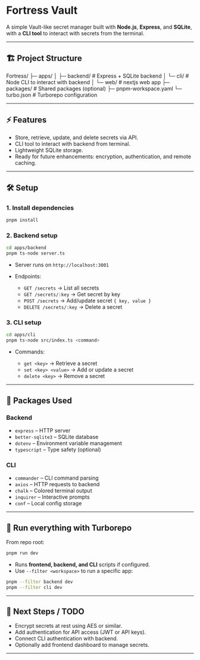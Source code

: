 # Fortress Vault

A simple Vault-like secret manager built with **Node.js**, **Express**, and **SQLite**, with a **CLI tool** to interact with secrets from the terminal.

---

## 🏗️ Project Structure


Fortress/
├─ apps/
│  ├─ backend/       # Express + SQLite backend
│  └─ cli/           # Node CLI to interact with backend
│  └─ web/           # nextjs web app
├─ packages/         # Shared packages (optional)
├─ pnpm-workspace.yaml
└─ turbo.json        # Turborepo configuration

---

## ⚡ Features

- Store, retrieve, update, and delete secrets via API.
- CLI tool to interact with backend from terminal.
- Lightweight SQLite storage.
- Ready for future enhancements: encryption, authentication, and remote caching.

---

## 🛠️ Setup

### 1. Install dependencies

```bash
pnpm install
````

### 2. Backend setup

```bash
cd apps/backend
pnpm ts-node server.ts
```

* Server runs on `http://localhost:3001`
* Endpoints:

  * `GET /secrets` → List all secrets
  * `GET /secrets/:key` → Get secret by key
  * `POST /secrets` → Add/update secret `{ key, value }`
  * `DELETE /secrets/:key` → Delete a secret

### 3. CLI setup

```bash
cd apps/cli
pnpm ts-node src/index.ts <command>
```

* Commands:

  * `get <key>` → Retrieve a secret
  * `set <key> <value>` → Add or update a secret
  * `delete <key>` → Remove a secret

---

## 🧰 Packages Used

### Backend

* `express` – HTTP server
* `better-sqlite3` – SQLite database
* `dotenv` – Environment variable management
* `typescript` – Type safety (optional)

### CLI

* `commander` – CLI command parsing
* `axios` – HTTP requests to backend
* `chalk` – Colored terminal output
* `inquirer` – Interactive prompts
* `conf` – Local config storage

---

## 🚀 Run everything with Turborepo

From repo root:

```bash
pnpm run dev
```

* Runs **frontend, backend, and CLI** scripts if configured.
* Use `--filter <workspace>` to run a specific app:

```bash
pnpm --filter backend dev
pnpm --filter cli dev
```

---

## 📌 Next Steps / TODO

* Encrypt secrets at rest using AES or similar.
* Add authentication for API access (JWT or API keys).
* Connect CLI authentication with backend.
* Optionally add frontend dashboard to manage secrets.

---

